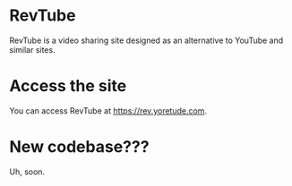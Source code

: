 # RevTube
RevTube is a video <!--(with audio uploading a feature that was going to be added)--> sharing site designed as an alternative to YouTube and similar sites.
# Access the site 
You can access RevTube at https://rev.yoretude.com.
<!--~~For the upcoming "Redux" layout, the link is: https://redst0ne.xyz/vistatuberedux~~ (Redux is cancelled)
For the current "skeuo" layout, the link is ~~http://coming.soon~~ 
## There is currently no official RevTube instances.
If there ends up being one, it will be posted here.-->
# New codebase???
Uh, soon.
